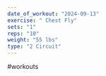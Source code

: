 ```yaml
---
date_of_workout: "2024-09-13"
exercise: " Chest Fly"
sets: "1"
reps: "10"
weight: "55 lbs"
type: "2 Circuit"
---
```

#workouts